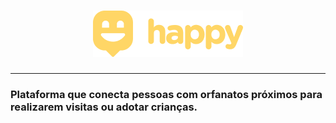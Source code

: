 <!-- VARS -->
[Logo]: https://github.com/Juniorkk/Happy/blob/master/.github/docs/img/logow.png
[js]: https://img.shields.io/badge/Java_script-Web-yellow?style=for-the-badge&logo=javascript
[css]: https://img.shields.io/badge/CSS-Web-blue?style=for-the-badge&logo=css3
[html]:https://img.shields.io/badge/html-Web-orange?style=for-the-badge&logo=html5
<!-- VARS -->


<div align="center">
            
 # ![Logo]
 
 </div>
 
 ---


### Plataforma que conecta pessoas com orfanatos próximos para realizarem visitas ou adotar crianças.


